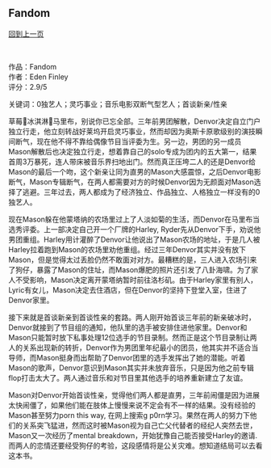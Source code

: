 ## Fandom
[回到上一页](https://boheme13.github.io/books/)  &nbsp;&nbsp;


<br>

<!-- 
romance: True
-->

作品：Fandom<br>
作者：Eden Finley<br>
评分：2.9/5<br>

关键词：0独艺人；灵巧事业；音乐电影双断气型艺人；首谈新亲/性亲

草莓🍓冰淇淋🍨马里布，别说你已忘全部。三年前男团解散，Denvor决定自立门户独立行走，他立刻转战好莱坞开启灵巧事业，然而却因为奥斯卡原歌级别的演技瞬间断气，现在他不得不靠给偶像节目当评委为生。另一边，男团的另一成员Mason解散后也决定独立行走，想着靠自己的solo专成为团内的五大第一，结果首周3万暴死，连人带床被音乐界扫地出门。然而真正压垮二人的还是Denvor给Mason的最后一个吻，这个新亲让同为直男的Mason大感震惊，之后Denvor电影断气，Mason专辑断气，在两人都需要对方的时候Denvor因为无颜面对Mason选择了逃避。三年过去，两人都成为了经济独立、作品独立、人格独立一样没有的0独艺人。

现在Mason躲在他蒙塔纳的农场里过上了人淡如菊的生活，而Denvor在马里布当选秀评委。上一部决定自己开一个厂牌的Harley, Ryder先从Denvor下手，劝说他男团重组。Harley用计灌醉了Denvor让他说出了Mason农场的地址，于是几人被Harley拉着跑到Mason的农场里劝他重组。经过三年Denvor其实并没有放下Mason，但是觉得太过丢脸仍然不敢面对对方。最糟糕的是，三人进入农场引来了狗仔，暴露了Mason的住址，而Mason爆肥的照片还引发了八卦海啸。为了家人不受影响，Mason决定离开蒙塔纳暂时前往洛杉矶。由于Harley家里有别人，Lyric有女儿，Mason决定去住酒店，但在Denvor的坚持下登堂入室，住进了Denvor家里。

接下来就是首谈新亲到首谈性亲的套路。两人刚开始首谈三年前的新亲破冰时，Denvor就接到了节目组的通知，他队里的选手被安排住进他家里。Denvor和Mason只能暂时放下私事处理12位选手的节目录制。然而正是这个节目录制让两人的关系出现新的转折，Denvor作为男团里年纪最小的团员，他其实并不适合当导师，而Mason挺身而出帮助了Denvor团里的选手发挥出了她的潜能。听着Mason的歌声，Denvor意识到Mason其实并未放弃音乐，只是因为他之前专辑flop打击太大了。两人通过音乐和对节目里其他选手的培养重新建立了友谊。

Mason对Denvor开始首谈性亲，觉得他们两人都是直男，三年前闹僵是因为进展太快闹僵了，如果他们能在肢体上慢慢来说不定会有不一样的结果。没有经验的Mason甚至努力porn this way, 在网上搜索g p0rn学习。果然在两人的努力下他们的关系突飞猛进，然而这时被Mason视为自己亡父代替者的经纪人突然去世，Mason又一次经历了mental breakdown，开始犹豫自己能否接受Harley的邀请. 而两人的恋情还要经受狗仔的考验，这段感情将是公关灾难。想知道结局可以去看这本书。